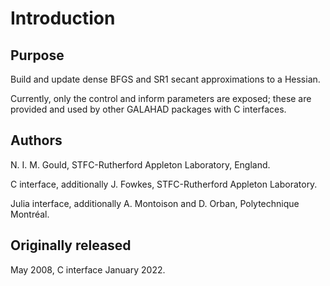 # Introduction

## Purpose

Build and update dense BFGS and SR1 secant approximations to a Hessian.

Currently, only the control and inform parameters are exposed;
these are provided and used by other GALAHAD packages with C interfaces.

## Authors

N. I. M. Gould, STFC-Rutherford Appleton Laboratory, England.

C interface, additionally J. Fowkes, STFC-Rutherford Appleton Laboratory.

Julia interface, additionally A. Montoison and D. Orban, Polytechnique Montréal.

## Originally released

May 2008, C interface January 2022.

